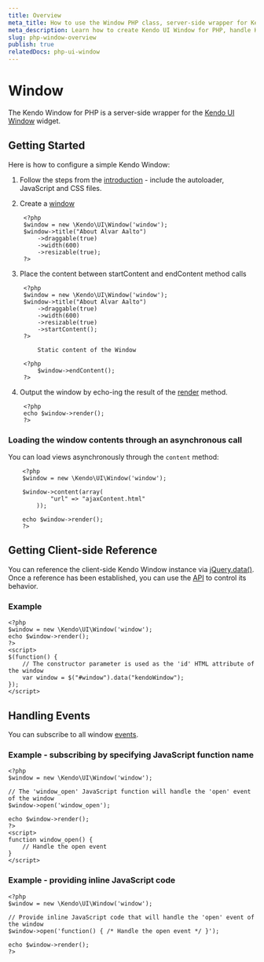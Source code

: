 ```yaml
---
title: Overview
meta_title: How to use the Window PHP class, server-side wrapper for Kendo UI Window widget
meta_description: Learn how to create Kendo UI Window for PHP, handle Kendo UI Window Events, access an existing window.
slug: php-window-overview
publish: true
relatedDocs: php-ui-window
---
```


# Window

The Kendo Window for PHP is a server-side wrapper for the [Kendo UI Window](http://docs.kendoui.com/api/web/window) widget.

## Getting Started

Here is how to configure a simple Kendo Window:

1. Follow the steps from the [introduction](/getting-started/using-kendo-with/php/introduction) - include the autoloader, JavaScript and CSS files.
2. Create a [window](/api/wrappers/php/Kendo/UI/Window)

        <?php
        $window = new \Kendo\UI\Window('window');
        $window->title("About Alvar Aalto")
            ->draggable(true)
            ->width(600)
            ->resizable(true);
        ?>

3. Place the content between startContent and endContent method calls

        <?php
        $window = new \Kendo\UI\Window('window');
        $window->title("About Alvar Aalto")
            ->draggable(true)
            ->width(600)
            ->resizable(true)
            ->startContent();
        ?>

            Static content of the Window

        <?php
            $window->endContent();
        ?>

4. Output the window by echo-ing the result of the [render](/api/wrappers/php/Kendo/UI/Widget#render) method.

        <?php
        echo $window->render();
        ?>

### Loading the window contents through an asynchronous call

You can load views asynchronously through the `content` method:

        <?php
        $window = new \Kendo\UI\Window('window');

        $window->content(array(
                "url" => "ajaxContent.html"
            ));

        echo $window->render();
        ?>

## Getting Client-side Reference

You can reference the client-side Kendo Window instance via [jQuery.data()](http://api.jquery.com/jQuery.data/).
Once a reference has been established, you can use the [API](/api/web/window#methods) to control its behavior.

### Example

    <?php
    $window = new \Kendo\UI\Window('window');
    echo $window->render();
    ?>
    <script>
    $(function() {
        // The constructor parameter is used as the 'id' HTML attribute of the window
        var window = $("#window").data("kendoWindow");
    });
    </script>

## Handling Events

You can subscribe to all window [events](/api/web/window#events).

### Example - subscribing by specifying JavaScript function name

    <?php
    $window = new \Kendo\UI\Window('window');

    // The 'window_open' JavaScript function will handle the 'open' event of the window
    $window->open('window_open');

    echo $window->render();
    ?>
    <script>
    function window_open() {
        // Handle the open event
    }
    </script>

### Example - providing inline JavaScript code

    <?php
    $window = new \Kendo\UI\Window('window');

    // Provide inline JavaScript code that will handle the 'open' event of the window
    $window->open('function() { /* Handle the open event */ }');

    echo $window->render();
    ?>
